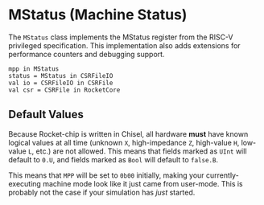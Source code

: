 # MStatus (Machine Status)

The `MStatus` class implements the MStatus register from the RISC-V privileged specification.
This implementation also adds extensions for performance counters and debugging support.

```chisel
mpp in MStatus
status = MStatus in CSRFileIO
val io = CSRFileIO in CSRFile
val csr = CSRFile in RocketCore
```

## Default Values
Because Rocket-chip is written in Chisel, all hardware **must** have known logical values at all time (unknown `X`, high-impedance `Z`, high-value `H`, low-value `L`, etc.) are not allowed.
This means that fields marked as `UInt` will default to `0.U`, and fields marked as `Bool` will default to `false.B`.

This means that `MPP` will be set to `0b00` initially, making your currently-executing machine mode look like it just came from user-mode.
This is probably not the case if your simulation has *just* started.
